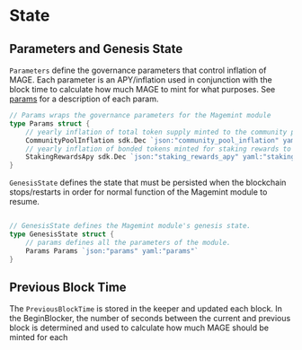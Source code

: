 <!--
order: 2
-->

# State

## Parameters and Genesis State

`Parameters` define the governance parameters that control inflation of MAGE.
Each parameter is an APY/inflation used in conjunction with the block time to
calculate how much MAGE to mint for what purposes. See [params](./05_params.md) for a description of each param.

```go
// Params wraps the governance parameters for the Magemint module
type Params struct {
	// yearly inflation of total token supply minted to the community pool.
	CommunityPoolInflation sdk.Dec `json:"community_pool_inflation" yaml:"community_pool_inflation"`
	// yearly inflation of bonded tokens minted for staking rewards to validators.
	StakingRewardsApy sdk.Dec `json:"staking_rewards_apy" yaml:"staking_rewards_apy"`
}
```

`GenesisState` defines the state that must be persisted when the blockchain stops/restarts in order for normal function of the Magemint module to resume.

```go

// GenesisState defines the Magemint module's genesis state.
type GenesisState struct {
	// params defines all the parameters of the module.
	Params Params `json:"params" yaml:"params"`
}
```

## Previous Block Time

The `PreviousBlockTime` is stored in the keeper and updated each block. In the BeginBlocker, the number of seconds between the current and previous block is determined and used to calculate how much MAGE should be minted for each

